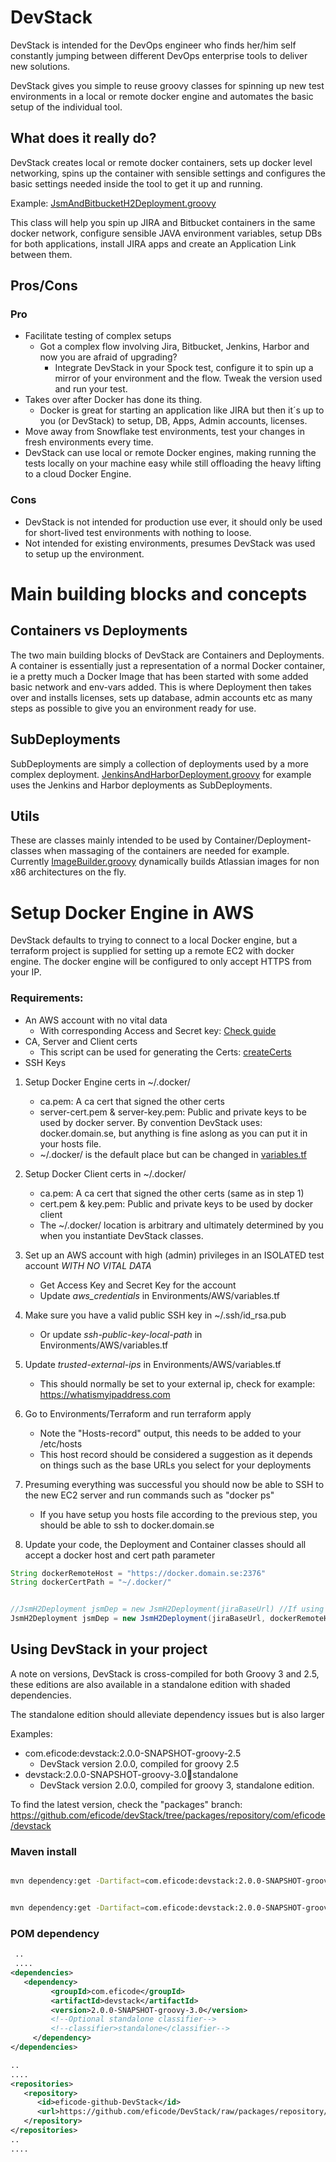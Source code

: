 # DevStack

DevStack is intended for the DevOps engineer who finds her/him self constantly jumping between different DevOps enterprise tools to deliver new solutions.

DevStack gives you simple to reuse groovy classes for spinning up new test environments in a local or remote docker engine and automates the basic setup of the individual tool.

## What does it really do?

DevStack creates local or remote docker containers, sets up docker level networking, spins up the container with sensible settings and configures the basic settings needed inside the tool to get it up and running.

Example: [JsmAndBitbucketH2Deployment.groovy](src%2Fmain%2Fgroovy%2Fcom%2Feficode%2Fdevstack%2Fdeployment%2Fimpl%2FJsmAndBitbucketH2Deployment.groovy)

This class will help you spin up JIRA and Bitbucket containers in the same docker network, configure sensible JAVA environment variables, setup DBs for both applications, install JIRA apps and create an Application Link between them.

## Pros/Cons

### Pro
* Facilitate testing of complex setups
  * Got a complex flow involving Jira, Bitbucket, Jenkins, Harbor and now you are afraid of upgrading?
    * Integrate DevStack in your Spock test, configure it to spin up a mirror of your environment and the flow. Tweak the version used and run your test.
* Takes over after Docker has done its thing.
  * Docker is great for starting an application like JIRA but then it´s up to you (or DevStack) to setup, DB, Apps, Admin accounts, licenses.
* Move away from Snowflake test environments, test your changes in fresh environments every time.
* DevStack can use local or remote Docker engines, making running the tests locally on your machine easy while still offloading the heavy lifting to a cloud Docker Engine. 

### Cons
* DevStack is not intended for production use ever, it should only be used for short-lived test environments with nothing to loose.
* Not intended for existing environments, presumes DevStack was used to setup up the environment. 

# Main building blocks and concepts

## Containers vs Deployments

The two main building blocks of DevStack are Containers and Deployments. A container is essentially just a representation of a normal Docker container, ie a pretty much a Docker Image that has been started with some added basic network and env-vars added. This is where Deployment then takes over and installs licenses, sets up database, admin accounts etc as many steps as possible to give you an environment ready for use.

## SubDeployments
SubDeployments are simply a collection of deployments used by a more complex deployment. [JenkinsAndHarborDeployment.groovy](src%2Fmain%2Fgroovy%2Fcom%2Feficode%2Fdevstack%2Fdeployment%2Fimpl%2FJenkinsAndHarborDeployment.groovy) for example uses the Jenkins and Harbor deployments as SubDeployments. 

## Utils

These are classes mainly intended to be used by Container/Deployment-classes when massaging of the containers are needed for example. Currently [ImageBuilder.groovy](src%2Fmain%2Fgroovy%2Fcom%2Feficode%2Fdevstack%2Futil%2FImageBuilder.groovy) dynamically builds Atlassian images for non x86 architectures on the fly.

# Setup Docker Engine in AWS

DevStack defaults to trying to connect to a local Docker engine, but a terraform project is supplied for setting up a remote EC2 with docker engine. The docker engine will be configured to only accept HTTPS from your IP.  

### Requirements:
 * An AWS account with no vital data
   * With corresponding Access and Secret key: [Check guide](https://docs.aws.amazon.com/IAM/latest/UserGuide/id_credentials_access-keys.html#Using_CreateAccessKey)
 * CA, Server and Client certs 
   * This script can be used for generating the Certs: [createCerts](https://gist.github.com/farthinder/9df3019e2e01cdd167dd02abf7d5f903)
 * SSH Keys

1. Setup Docker Engine certs in ~/.docker/
    * ca.pem: A ca cert that signed the other certs
    * server-cert.pem & server-key.pem: Public and private keys to be used by docker server. By convention DevStack uses: docker.domain.se, but anything is fine aslong as you can put it in your hosts file.
    * ~/.docker/ is the default place but can be changed in [variables.tf](Environments%2FAWS%2Fvariables.tf)

2. Setup Docker Client certs in ~/.docker/
   * ca.pem: A ca cert that signed the other certs (same as in step 1)
   * cert.pem & key.pem: Public and private keys to be used by docker client
   * The ~/.docker/ location is arbitrary and ultimately determined by you when you instantiate DevStack classes.  

3. Set up an AWS account with high (admin) privileges in an ISOLATED test account *WITH NO VITAL DATA*
    * Get Access Key and Secret Key for the account
    * Update *aws_credentials* in Environments/AWS/variables.tf

4. Make sure you have a valid public SSH key in ~/.ssh/id_rsa.pub
    * Or update *ssh-public-key-local-path* in Environments/AWS/variables.tf

5. Update *trusted-external-ips* in Environments/AWS/variables.tf
    * This should normally be set to your external ip, check for example: https://whatismyipaddress.com

6. Go to Environments/Terraform and run terraform apply
    * Note the "Hosts-record" output, this needs to be added to your /etc/hosts
    * This host record should be considered a suggestion as it depends on things such as the base URLs you select for your deployments
7. Presuming everything was successful you should now be able to SSH to the new EC2 server and run commands such as "docker ps"
   * If you have setup you hosts file according to the previous step, you should be able to ssh to docker.domain.se
8. Update your code, the Deployment and Container classes should all accept a docker host and cert path parameter
```groovy
String dockerRemoteHost = "https://docker.domain.se:2376"
String dockerCertPath = "~/.docker/"


//JsmH2Deployment jsmDep = new JsmH2Deployment(jiraBaseUrl) //If using a local docker engine
JsmH2Deployment jsmDep = new JsmH2Deployment(jiraBaseUrl, dockerRemoteHost, dockerCertPath) //If using a remote docker Engine

```


## Using DevStack in your project

A note on versions, DevStack is cross-compiled for both Groovy 3 and 2.5, these editions are also available in a standalone edition with shaded dependencies.

The standalone edition should alleviate dependency issues but is also larger

Examples:
 * com.eficode:devstack:2.0.0-SNAPSHOT-groovy-2.5
   * DevStack version 2.0.0, compiled for groovy 2.5
 * devstack:2.0.0-SNAPSHOT-groovy-3.0:jar:standalone
   * DevStack version 2.0.0, compiled for groovy 3, standalone edition.

To find the latest version, check the "packages" branch: https://github.com/eficode/devStack/tree/packages/repository/com/eficode/devstack


### Maven install

```bash

mvn dependency:get -Dartifact=com.eficode:devstack:2.0.0-SNAPSHOT-groovy-2.5 -DremoteRepositories=https://github.com/eficode/DevStack/raw/packages/repository/


mvn dependency:get -Dartifact=com.eficode:devstack:2.0.0-SNAPSHOT-groovy-2.5:jar:standalone -DremoteRepositories=https://github.com/eficode/DevStack/raw/packages/repository/

```


### POM dependency 

```xml
 ..
 .... 
<dependencies>
   <dependency>
         <groupId>com.eficode</groupId>
         <artifactId>devstack</artifactId>
         <version>2.0.0-SNAPSHOT-groovy-3.0</version>
         <!--Optional standalone classifier-->
         <!--classifier>standalone</classifier-->
     </dependency>
</dependencies>

..
....
<repositories>
   <repository>
      <id>eficode-github-DevStack</id>
      <url>https://github.com/eficode/DevStack/raw/packages/repository/</url>
   </repository>
</repositories>
..
....
```